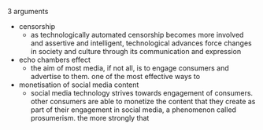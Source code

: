 3 arguments
* censorship
	* as technologically automated censorship becomes more involved and assertive and intelligent, technological advances force changes in society and culture through its communication and expression
* echo chambers effect
	* the aim of most media, if not all, is to engage consumers and advertise to them. one of the most effective ways to 
* monetisation of social media content
	* social media technology strives towards engagement of consumers. other consumers are able to monetize the content that they create as part of their engagement in social media, a phenomenon called prosumerism. the more strongly that 